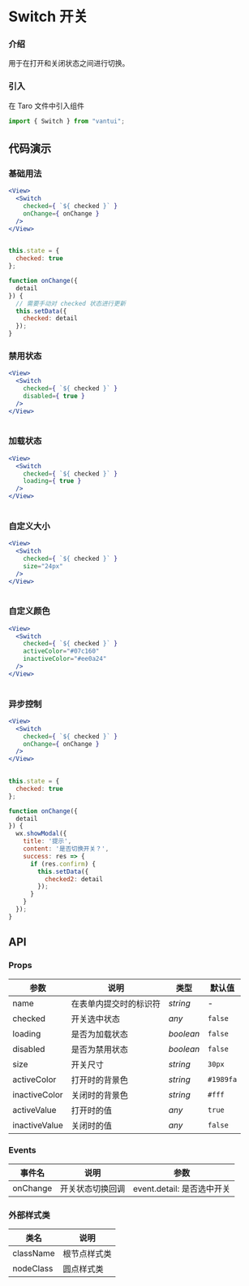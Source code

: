 # Switch 开关

### 介绍

用于在打开和关闭状态之间进行切换。

### 引入

在 Taro 文件中引入组件

```js
import { Switch } from "vantui"; 
```

## 代码演示

### 基础用法

```jsx
<View>
  <Switch
    checked={ `${ checked }` }
    onChange={ onChange }
  />
</View>
 
```

```js
this.state = {
  checked: true
};

function onChange({
  detail
}) {
  // 需要手动对 checked 状态进行更新
  this.setData({
    checked: detail
  });
} 
```

### 禁用状态

```jsx
<View>
  <Switch
    checked={ `${ checked }` }
    disabled={ true }
  />
</View>
 
```

### 加载状态

```jsx
<View>
  <Switch
    checked={ `${ checked }` }
    loading={ true }
  />
</View>
 
```

### 自定义大小

```jsx
<View>
  <Switch
    checked={ `${ checked }` }
    size="24px"
  />
</View>
 
```

### 自定义颜色

```jsx
<View>
  <Switch
    checked={ `${ checked }` }
    activeColor="#07c160"
    inactiveColor="#ee0a24"
  />
</View>
 
```

### 异步控制

```jsx
<View>
  <Switch
    checked={ `${ checked }` }
    onChange={ onChange }
  />
</View>
 
```

```js
this.state = {
  checked: true
};

function onChange({
  detail
}) {
  wx.showModal({
    title: '提示',
    content: '是否切换开关？',
    success: res => {
      if (res.confirm) {
        this.setData({
          checked2: detail
        });
      }
    }
  });
} 
```

## API

### Props

| 参数           | 说明                   | 类型      | 默认值    |
| -------------- | ---------------------- | --------- | --------- |
| name           | 在表单内提交时的标识符 | _string_  | -         |
| checked        | 开关选中状态           | _any_     | `false`   |
| loading        | 是否为加载状态         | _boolean_ | `false`   |
| disabled       | 是否为禁用状态         | _boolean_ | `false`   |
| size           | 开关尺寸               | _string_  | `30px`    |
| activeColor   | 打开时的背景色         | _string_  | `#1989fa` |
| inactiveColor | 关闭时的背景色         | _string_  | `#fff`    |
| activeValue   | 打开时的值             | _any_     | `true`    |
| inactiveValue | 关闭时的值             | _any_     | `false`   |

### Events

| 事件名      | 说明             | 参数                       |
| ----------- | ---------------- | -------------------------- |
| onChange | 开关状态切换回调 | event.detail: 是否选中开关 |

### 外部样式类

| 类名         | 说明         |
| ------------ | ------------ |
| className | 根节点样式类 |
| nodeClass   | 圆点样式类   |
